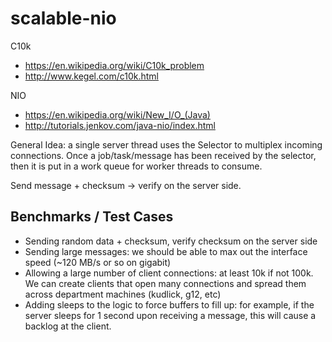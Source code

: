 # scalable-nio

C10k
* https://en.wikipedia.org/wiki/C10k_problem
* http://www.kegel.com/c10k.html

NIO
* https://en.wikipedia.org/wiki/New_I/O_(Java)
* http://tutorials.jenkov.com/java-nio/index.html

General Idea: a single server thread uses the Selector to multiplex incoming connections. Once a job/task/message has been received by the selector, then it is put in a work queue for worker threads to consume.

Send message + checksum -> verify on the server side.


## Benchmarks / Test Cases
* Sending random data + checksum, verify checksum on the server side
* Sending large messages: we should be able to max out the interface speed (~120 MB/s or so on gigabit)
* Allowing a large number of client connections: at least 10k if not 100k. We can create clients that open many connections and spread them across department machines (kudlick, g12, etc)
* Adding sleeps to the logic to force buffers to fill up: for example, if the server sleeps for 1 second upon receiving a message, this will cause a backlog at the client.
